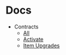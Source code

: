 # Docs

- Contracts
    - [All](https://github.com/igorwessel/docs/Contracts/all.md)
    - [Activate](https://github.com/igorwessel/docs/Contracts/activate.md)
    - [Item Upgrades](https://github.com/igorwessel/docs/Contracts/upgrades.md)
    